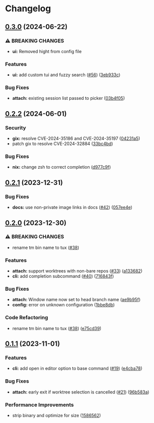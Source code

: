 # Changelog

## [0.3.0](https://github.com/EdenEast/tuxmux/compare/tuxmux-v0.2.2...tuxmux-v0.3.0) (2024-06-22)


### ⚠ BREAKING CHANGES

* **ui:** Removed hight from config file

### Features

* **ui:** add custom tui and fuzzy search ([#56](https://github.com/EdenEast/tuxmux/issues/56)) ([3eb933c](https://github.com/EdenEast/tuxmux/commit/3eb933cf9cc2dc1b3eee1457df49b98e4a387eb3))


### Bug Fixes

* **attach:** existing session list passed to picker ([03b4f05](https://github.com/EdenEast/tuxmux/commit/03b4f0550b8bcc436a48102326b848c31ecf2990))

## [0.2.2](https://github.com/EdenEast/tuxmux/compare/tuxmux-v0.2.1...tuxmux-v0.2.2) (2024-06-01)


### Security

* **gix:** resolve CVE-2024-35186 and CVE-2024-35197 ([04231a5](https://github.com/EdenEast/tuxmux/commit/04231a54b867a738f1f24e870e516d27d5161f3b))
* patch gix to resolve CVE-2024-32884 ([33bc4bd](https://github.com/EdenEast/tuxmux/commit/33bc4bdee28446e7c6c7ac009510f8ad5f1b0e7b))


### Bug Fixes

* **nix:** change zsh to correct completion ([d977c9f](https://github.com/EdenEast/tuxmux/commit/d977c9fce3c211089b0ea1e9d8cceb3301f46ea9))

## [0.2.1](https://github.com/EdenEast/tuxmux/compare/v0.2.0...v0.2.1) (2023-12-31)


### Bug Fixes

* **docs:** use non-private image links in docs ([#42](https://github.com/EdenEast/tuxmux/issues/42)) ([057ee4e](https://github.com/EdenEast/tuxmux/commit/057ee4e6e6d3065d7af9cad2633681485af42b98))

## [0.2.0](https://github.com/EdenEast/tuxmux/compare/v0.1.1...v0.2.0) (2023-12-30)


### ⚠ BREAKING CHANGES

* rename tm bin name to tux ([#38](https://github.com/EdenEast/tuxmux/issues/38))

### Features

* **attach:** support worktrees with non-bare repos ([#33](https://github.com/EdenEast/tuxmux/issues/33)) ([a133682](https://github.com/EdenEast/tuxmux/commit/a133682482e43ae9c1310be1349f8f09439edebb))
* **cli:** add completion subcommand ([#40](https://github.com/EdenEast/tuxmux/issues/40)) ([716843f](https://github.com/EdenEast/tuxmux/commit/716843f4b8952f723c1f4951b8aea34b2714b10c))


### Bug Fixes

* **attach:** Window name now set to head branch name ([ae9b95f](https://github.com/EdenEast/tuxmux/commit/ae9b95fffafc07d7715c2e6aa51931dbc88644fa))
* **config:** error on unknown configuration ([1bbe8db](https://github.com/EdenEast/tuxmux/commit/1bbe8db845d916555c3e43a201b252550411f3f3))


### Code Refactoring

* rename tm bin name to tux ([#38](https://github.com/EdenEast/tuxmux/issues/38)) ([e75cd39](https://github.com/EdenEast/tuxmux/commit/e75cd398283282d9687b34560c6126029119bc60))

## [0.1.1](https://github.com/EdenEast/tuxmux/compare/v0.1.0...v0.1.1) (2023-11-01)


### Features

* **cli:** add open in editor option to base command ([#19](https://github.com/EdenEast/tuxmux/issues/19)) ([e4cba78](https://github.com/EdenEast/tuxmux/commit/e4cba78f9fffa2d9095e81642d49a45ccc05b5fd))


### Bug Fixes

* **attach:** early exit if worktree selection is cancelled ([#21](https://github.com/EdenEast/tuxmux/issues/21)) ([96b583a](https://github.com/EdenEast/tuxmux/commit/96b583a73d0b8a9c7f76d73a4c1a9e1e9a6b6b73))


### Performance Improvements

* strip binary and optimize for size ([1586562](https://github.com/EdenEast/tuxmux/commit/158656260f965847464aca33dcc0807c21daed83))
